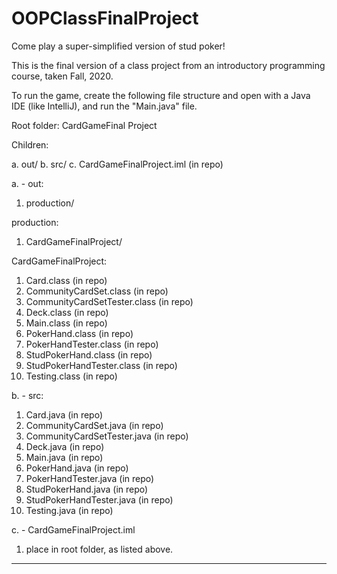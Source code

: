 # OOPClassFinalProject
Come play a super-simplified version of stud poker!

This is the final version of a class project from an introductory programming course, taken Fall, 2020.

To run the game, create the following file structure and open with a Java IDE (like IntelliJ), and run the "Main.java" file.

Root folder: CardGameFinal Project

Children: 

a. out/
b. src/
c. CardGameFinalProject.iml (in repo)

a. - out:

1. production/

production:

1. CardGameFinalProject/

CardGameFinalProject:

1. Card.class (in repo)
2. CommunityCardSet.class (in repo)
3. CommunityCardSetTester.class (in repo)
4. Deck.class (in repo)
5. Main.class (in repo)
6. PokerHand.class (in repo)
7. PokerHandTester.class (in repo)
8. StudPokerHand.class (in repo)
9. StudPokerHandTester.class (in repo)
10. Testing.class (in repo)

b. - src:

1. Card.java (in repo)
2. CommunityCardSet.java (in repo)
3. CommunityCardSetTester.java (in repo)
4. Deck.java (in repo)
5. Main.java (in repo)
6. PokerHand.java (in repo)
7. PokerHandTester.java (in repo)
8. StudPokerHand.java (in repo)
9. StudPokerHandTester.java (in repo)
10. Testing.java (in repo)

c. - CardGameFinalProject.iml

1. place in root folder, as listed above.

--------------------------------------------
